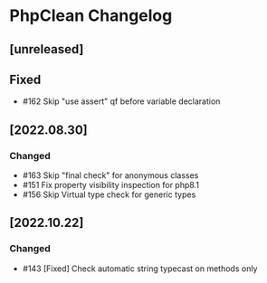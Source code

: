 <!-- Keep a Changelog guide -> https://keepachangelog.com -->

# PhpClean Changelog
## [unreleased]
## Fixed
 - #162 Skip "use assert" qf before variable declaration

## [2022.08.30]
### Changed
 - #163 Skip "final check" for anonymous classes
 - #151 Fix property visibility inspection for php8.1
 - #156 Skip Virtual type check for generic types

## [2022.10.22]
### Changed
- #143 [Fixed] Check automatic string typecast on methods only

